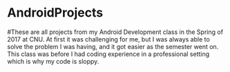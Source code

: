 # AndroidProjects



#These are all projects from my Android Development class in the Spring of 2017 at CNU. 
At first it was challenging for me, but I was always able to solve the problem I was having, and it got easier as the semester went on. 
This class was before I had coding experience in a professional setting which is why my code is sloppy.